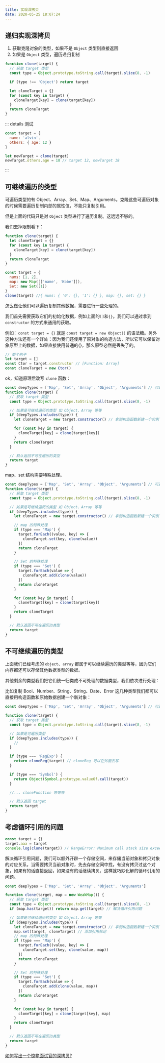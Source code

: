 ```yaml
---
title: 实现深拷贝
date: 2020-05-25 18:07:24
---
```


## 递归实现深拷贝

1. 获取克隆对象的类型，如果不是 `Object` 类型则直接返回
2. 如果是 `Object` 类型，遍历递归复制

```js
function clone(target) {
  // 获取 target 类型
  const type = Object.prototype.toString.call(target).slice(8, -1)

  if (type !== 'Object') return target

  let cloneTarget = {}
  for (const key in target) {
    cloneTarget[key] = clone(target[key])
  }
  return cloneTarget
}
```

::: details 测试

```js
const target = {
  name: 'alvin',
  others: { age: 12 }
}

let newTarget = clone(target)
newTarget.others.age = 18 // target 12, newTarget 18
```

:::

## 可继续遍历的类型

可遍历类型的有 Object、Array、Set、Map、Arguments，克隆这些可遍历对象的时候需要遍历复制内部的属性值，不能只复制引用。

但是上面的代码只是对 `Object` 类型进行了遍历复制。这远远不够的。

我们去掉限制看下：

```js
function clone(target) {
  let cloneTarget = {}
  for (const key in target) {
    cloneTarget[key] = clone(target[key])
  }
  return cloneTarget
}

const target = {
  nums: [1, 2],
  map: new Map([['name', 'Kobe']]),
  Set: new Set([1])
}
clone(target) //{ nums: { '0': {}, '1': {} }, map: {}, set: {} }
```

怎么做让他们可以遍历复制其他数据，需要进行一些处理的。

我们首先需要获取它们的初始化数据，例如上面的`[]`和`{}`，我们可以通过拿到 `constructor` 的方式来通用的获取。

例如：`const target = {}` 就是 `const target = new Object()` 的语法糖。另外这种方法还有一个好处：因为我们还使用了原对象的构造方法，所以它可以保留对象原型上的数据，如果直接使用普通的{}，那么原型必然是丢失了的。

```js
// 举个例子
let target = []
const Ctor = target.constructor // [Function: Array]
const cloneTarget = new Ctor()
```

ok，知道原理后改写 `clone` 函数：

```js
const deepTypes = ['Map', 'Set', 'Array', 'Object', 'Arguments'] // 可遍历类型
function clone(target) {
  // 获取 target 类型
  const type = Object.prototype.toString.call(target).slice(8, -1)

  // 如果是可继续遍历的类型 如 Object、Array 等等
  if (deepTypes.includes(type)) {
    let cloneTarget = new target.constructor() // 拿到构造函数新建一个实例

    for (const key in target) {
      cloneTarget[key] = clone(target[key])
    }
    return cloneTarget
  }

  // 默认返回不可在遍历的类型
  return target
}
```

map、set 结构需要特殊处理。

```js
const deepTypes = ['Map', 'Set', 'Array', 'Object', 'Arguments'] // 可遍历类型
function clone(target) {
  // 获取 target 类型
  const type = Object.prototype.toString.call(target).slice(8, -1)

  // 如果是可继续遍历的类型 如 Object、Array 等等
  if (deepTypes.includes(type)) {
    let cloneTarget = new target.constructor() // 拿到构造函数新建一个实例

    // map 的特殊处理
    if (type === 'Map') {
      target.forEach((value, key) => {
        cloneTarget.set(key, clone(value))
      })
      return cloneTarget
    }

    // Set 的特殊处理
    if (type === 'Set') {
      target.forEach(value => {
        cloneTarget.add(clone(value))
      })
      return cloneTarget
    }

    for (const key in target) {
      cloneTarget[key] = clone(target[key])
    }
    return cloneTarget
  }

  // 默认返回不可在遍历的类型
  return target
}
```

## 不可继续遍历的类型

上面我们已经考虑的 `object`、`array` 都属于可以继续遍历的类型等等，因为它们内存都还可以存储其他数据类型的数据。

其他剩余的类型我们把它们统一归类成不可处理的数据类型，我们依次进行处理：

比如复制 Bool、Number、String、String、Date、Error 这几种类型我们都可以直接用构造函数和原始数据创建一个新对象：

```js
const deepTypes = ['Map', 'Set', 'Array', 'Object', 'Arguments'] // 可遍历类型

function clone(target) {
  // 获取 target 类型
  const type = Object.prototype.toString.call(target).slice(8, -1)

  // 如果是可遍历类型
  if (deepTypes.includes(type)) {
    //
  }

  if (type === 'RegExp') {
    return cloneReg(target) // cloneReg 可以在外面去写
  }

  if (type === 'Symbol') {
    return Object(Symbol.prototype.valueOf.call(target))
  }

  //... cloneFunction 等等等

  // 默认返回 target
  return target
}
```

## 考虑循环引用的问题

```js
const target = {}
target.aaa = target
console.log(clone(target)) // RangeError: Maximum call stack size exceeded
```

解决循环引用问题，我们可以额外开辟一个存储空间，来存储当前对象和拷贝对象的对应关系，当需要拷贝当前对象时，先去存储空间中找，有没有拷贝过这个对象，如果有的话直接返回，如果没有的话继续拷贝，这样就巧妙化解的循环引用的问题。

```js
const deepTypes = ['Map', 'Set', 'Array', 'Object', 'Arguments']

function clone(target, map = new WeakMap()) {
  // 获取 target 类型
  const type = Object.prototype.toString.call(target).slice(8, -1)
  if (map.has(target)) return map.get(target) // 解决循环引用问题

  // 如果是可继续遍历的类型 如 Object、Array 等等
  if (deepTypes.includes(type)) {
    let cloneTarget = new target.constructor() // 拿到构造函数新建一个实例
    map.set(target, cloneTarget) // 添加引用标记
    // map 的特殊处理
    if (type === 'Map') {
      target.forEach((value, key) => {
        cloneTarget.set(key, clone(value, map))
      })
      return cloneTarget
    }

    // Set 的特殊处理
    if (type === 'Set') {
      target.forEach(value => {
        cloneTarget.add(clone(value, map))
      })
      return cloneTarget
    }

    for (const key in target) {
      cloneTarget[key] = clone(target[key], map)
    }
    return cloneTarget
  }

  // 默认返回不可在遍历的类型
  return target
}
```

[如何写出一个惊艳面试官的深拷贝?](https://juejin.im/post/5d6aa4f96fb9a06b112ad5b1)
